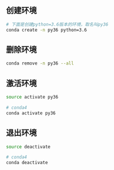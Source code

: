 ## 创建环境

```sh
# 下面是创建python=3.6版本的环境，取名叫py36
conda create -n py36 python=3.6 
```

## 删除环境

```sh
conda remove -n py36 --all
```

## 激活环境

```sh
source activate py36

# conda4
conda activate py36
```

## 退出环境

```sh
source deactivate

# conda4
conda deactivate
```